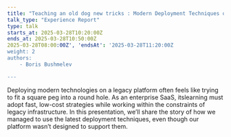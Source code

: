 ```yaml
---
title: "Teaching an old dog new tricks : Modern Deployment Techniques on Legacy Platform"
talk_type: "Experience Report"
type: talk
starts_at: 2025-03-28T10:20:00Z
ends_at: 2025-03-28T10:50:00Z
2025-03-28T08:00:00Z', 'endsAt': '2025-03-28T11:20:00Z
weight: 2
authors:
    - Boris Bushmelev

---
```

Deploying modern technologies on a legacy platform often feels like trying to fit a square peg into a round hole. As an enterprise SaaS, itslearning must adopt fast, low-cost strategies while working within the constraints of legacy infrastructure. In this presentation, we’ll share the story of how we managed to use the latest deployment techniques, even though our platform wasn’t designed to support them.
